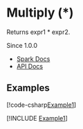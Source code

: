 ﻿# Multiply (*)

Returns expr1 * expr2.

Since 1.0.0

* [Spark Docs](https://spark.apache.org/docs/latest/api/sql/index.html#_5)
* [API Docs](xref:TypedSpark.NET.Columns.TypedNumericColumn`3.op_Multiply*)

## Examples

[!code-csharp[Example1](../../../TypedSpark.NET.Tests/Examples/Multiply.cs#Example1)]

[!INCLUDE [Example1](../../../TypedSpark.NET.Tests/Examples/__examples__/Multiply.Case1.md)]
